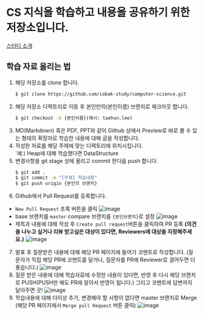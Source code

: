 # CS 지식을 학습하고 내용을 공유하기 위한 저장소입니다.

[스터디 소개](https://www.notion.so/thxwelchs/b6302126e9cb4119ada036adae44114e)

## 학습 자료 올리는 법
1. 해당 저장소를 clone 합니다.
    ```bash
    $ git clone https://github.com/cobak-study/computer-science.git
    ```
2. 해당 저장소 디렉토리로 이동 후 본인만의(본인이름) 브랜치로 체크아웃 합니다.
    ```bash
    $ git checkout -b {본인이름}(예시: taehun.lee)
    ```
3. MD(Markdown) 혹은 PDF, PPT와 같이 Github 상에서 Preview로 바로 볼 수 있는 형태의 확장자로 학습한 내용에 대해 글을 작성합니다.
4. 작성한 자료를 해당 주제에 맞는 디렉토리에 위치시킵니다.
\
`예:) Heap에 대해 학습했다면 DataStructure
5. 변경사항을 git stage 상에 올리고 commit 한다음 push 합니다.
    ```bash
    $ git add .
    $ git commit -m "[주제] 학습내용"
    $ git push origin {본인의 브랜치}
    ```
6. Github에서 Pull Request를 등록합니다.
- `New Pull Request` 초록 버튼을 클릭
![image](https://user-images.githubusercontent.com/38197077/113008009-a6496980-91b1-11eb-89eb-f898548ef64e.png)
- base 브랜치를 `master` compare 브랜치를 `{본인브랜치}`로 설정
![image](https://user-images.githubusercontent.com/38197077/113008201-caa54600-91b1-11eb-999f-89eaca475916.png)
- 제목과 내용에 대해 작성 후 `Create pull request`버튼을 클릭하여 PR 등록 __(의견을 나누고 싶거나 리뷰 받고싶은 대상이 있다면, Reviewers에 대상을 지정해주세요.)__
![image](https://user-images.githubusercontent.com/38197077/113008419-f9bbb780-91b1-11eb-889d-fa543a3b9e39.png)
7. 발표 후 질문받은 내용에 대해 해당 PR 페이지에 들어가 코멘트로 작성합니다. (질문자가 직접 해당 PR에 코멘트를 달거나, 질문자를 PR에 Reviewer로 걸어두면 더 좋습니다.)
![image](https://user-images.githubusercontent.com/38197077/113009033-8f574700-91b2-11eb-9860-5f2522e9340e.png)
8. 질문 받은 내용에 대해 학습자료에 수정한 내용이 있다면, 반영 후 다시 해당 브랜치로 PUSH(PUSH만 해도 PR에 알아서 반영이 됩니다.) 그리고 코멘트에 답변까지 달아주면 굿!
![image](https://user-images.githubusercontent.com/38197077/113009642-17d5e780-91b3-11eb-97d1-73713c03e192.png)
9. 학습내용에 대해 더이상 추가, 변경해야 할 사항이 없다면 master 브랜치로 Merge (해당 PR 페이지에서 `Merge pull Request` 버튼 클릭)
![image](https://user-images.githubusercontent.com/38197077/113009884-553a7500-91b3-11eb-8534-eaad7e9ad3ed.png)
